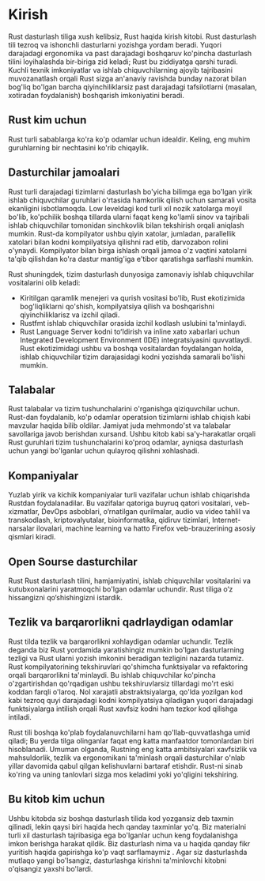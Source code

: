 # Kirish
Rust dasturlash tiliga xush kelibsiz, Rust haqida kirish kitobi. Rust dasturlash tili tezroq va ishonchli dasturlarni yozishga yordam beradi. Yuqori darajadagi ergonomika va past darajadagi boshqaruv ko'pincha dasturlash tilini loyihalashda bir-biriga zid keladi; Rust bu ziddiyatga qarshi turadi. Kuchli texnik imkoniyatlar va ishlab chiquvchilarning ajoyib tajribasini muvozanatlash orqali Rust sizga an'anaviy ravishda bunday nazorat bilan bog'liq bo'lgan barcha qiyinchiliklarsiz past darajadagi tafsilotlarni (masalan, xotiradan foydalanish) boshqarish imkoniyatini beradi.

## Rust kim uchun
Rust turli sabablarga ko'ra ko'p odamlar uchun idealdir. Keling, eng muhim guruhlarning bir nechtasini ko'rib chiqaylik.
## Dasturchilar jamoalari

Rust turli darajadagi tizimlarni dasturlash bo'yicha bilimga ega bo'lgan yirik ishlab chiquvchilar guruhlari o'rtasida hamkorlik qilish uchun samarali vosita ekanligini isbotlamoqda. Low leveldagi kod turli xil nozik xatolarga moyil bo'lib, ko'pchilik boshqa tillarda ularni faqat keng ko'lamli sinov va tajribali ishlab chiquvchilar tomonidan sinchkovlik bilan tekshirish orqali aniqlash mumkin. Rust-da kompilyator ushbu qiyin xatolar, jumladan, parallellik xatolari bilan kodni kompilyatsiya qilishni rad etib, darvozabon rolini o'ynaydi. Kompilyator bilan birga ishlash orqali jamoa o'z vaqtini xatolarni ta'qib qilishdan ko'ra dastur mantig'iga e'tibor qaratishga sarflashi mumkin.

Rust shuningdek, tizim dasturlash dunyosiga zamonaviy ishlab chiquvchilar vositalarini olib keladi:

* Kiritilgan qaramlik menejeri va qurish vositasi bo'lib, Rust ekotizimida bog'liqliklarni qo'shish, kompilyatsiya qilish va boshqarishni qiyinchiliklarisz va izchil qiladi.
* Rustfmt ishlab chiquvchilar orasida izchil kodlash uslubini ta'minlaydi.
* Rust Language Server kodni toʻldirish va inline xato xabarlari uchun Integrated Development Environment (IDE) integratsiyasini quvvatlaydi.
Rust ekotizimidagi ushbu va boshqa vositalardan foydalangan holda, ishlab chiquvchilar tizim darajasidagi kodni yozishda samarali bo'lishi mumkin.

## Talabalar
Rust talabalar va tizim tushunchalarini o'rganishga qiziquvchilar uchun. Rust-dan foydalanib, ko'p odamlar operatsion tizimlarni ishlab chiqish kabi mavzular haqida bilib oldilar. Jamiyat juda mehmondo'st va talabalar savollariga javob berishdan xursand. Ushbu kitob kabi sa'y-harakatlar orqali Rust guruhlari tizim tushunchalarini ko'proq odamlar, ayniqsa dasturlash uchun yangi bo'lganlar uchun qulayroq qilishni xohlashadi.

## Kompaniyalar
Yuzlab yirik va kichik kompaniyalar turli vazifalar uchun ishlab chiqarishda Rustdan foydalanadilar. Bu vazifalar qatoriga buyruq qatori vositalari, veb-xizmatlar, DevOps asboblari, o‘rnatilgan qurilmalar, audio va video tahlil va transkodlash, kriptovalyutalar, bioinformatika, qidiruv tizimlari, Internet-narsalar ilovalari, machine learning va hatto Firefox veb-brauzerining asosiy qismlari kiradi.

## Open Sourse  dasturchilar
Rust Rust dasturlash tilini, hamjamiyatini, ishlab chiquvchilar vositalarini va kutubxonalarini yaratmoqchi bo'lgan odamlar uchundir. Rust tiliga o‘z hissangizni qo‘shishingizni istardik.

## Tezlik va barqarorlikni qadrlaydigan odamlar
Rust tilda tezlik va barqarorlikni xohlaydigan odamlar uchundir. Tezlik deganda biz Rust yordamida yaratishingiz mumkin bo'lgan dasturlarning tezligi va Rust ularni yozish imkonini beradigan tezligini nazarda tutamiz. Rust kompilyatorining tekshiruvlari qo'shimcha funktsiyalar va refaktoring orqali barqarorlikni ta'minlaydi. Bu ishlab chiquvchilar ko'pincha o'zgartirishdan qo'rqadigan ushbu tekshiruvlarsiz tillardagi mo'rt eski koddan farqli o'laroq. Nol xarajatli abstraktsiyalarga, qo'lda yozilgan kod kabi tezroq quyi darajadagi kodni kompilyatsiya qiladigan yuqori darajadagi funktsiyalarga intilish orqali Rust xavfsiz kodni ham tezkor kod qilishga intiladi.

Rust tili boshqa ko'plab foydalanuvchilarni ham qo'llab-quvvatlashga umid qiladi; Bu yerda tilga olinganlar faqat eng katta manfaatdor tomonlardan biri hisoblanadi. Umuman olganda, Rustning eng katta ambitsiyalari xavfsizlik va mahsuldorlik, tezlik va ergonomikani ta'minlash orqali dasturchilar o'nlab yillar davomida qabul qilgan kelishuvlarni bartaraf etishdir. Rust-ni sinab ko'ring va uning tanlovlari sizga mos keladimi yoki yo'qligini tekshiring.

## Bu kitob kim uchun
Ushbu kitobda siz boshqa dasturlash tilida kod yozgansiz deb taxmin qilinadi, lekin qaysi biri haqida hech qanday taxminlar yo'q. Biz materialni turli xil dasturlash tajribasiga ega bo'lganlar uchun keng foydalanishga imkon berishga harakat qildik. Biz dasturlash nima va u haqida qanday fikr yuritish haqida gapirishga ko'p vaqt sarflamaymiz . Agar siz dasturlashda mutlaqo yangi bo'lsangiz, dasturlashga kirishni ta'minlovchi kitobni o'qisangiz yaxshi bo'lardi.